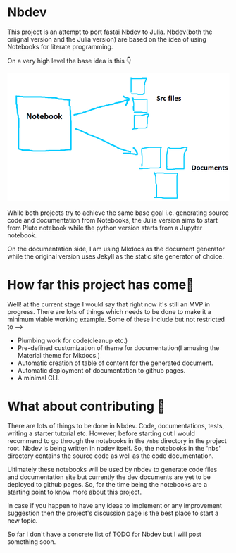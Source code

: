 # Nbdev
This project is an attempt to port fastai [Nbdev](https://github.com/fastai/nbdev) to Julia. Nbdev(both the oriignal version and the Julia version) are based on the idea of using Notebooks for literate programming. 

On a very high level the base idea is this 👇

![nbdev.png](/docs/docs/images/nbdev.png)

While both projects try to achieve the same base goal i.e. generating source code and documentation from Notebooks, the Julia version aims to start from Pluto notebook while the python version starts from a Jupyter notebook. 

On the documentation side, I am using Mkdocs as the document generator while the original version uses Jekyll as the static site generator of choice.

# How far this project has come📖
Well! at the current stage I would say that right now it's still an MVP in progress. There are lots of things which needs to be done to make it a minimum viable working example. Some of these include but not restricted to -->

* Plumbing work for code(cleanup etc.)
* Pre-defined customization of theme for documentation(I amusing the Material theme for Mkdocs.)
* Automatic creation of table of content for the generated document.
* Automatic deployment of documentation to github pages.
* A minimal CLI.

# What about contributing 🤝
There are lots of things to be done in Nbdev. Code, documentations, tests, writing a starter tutorial etc. However, before starting out I would recommend to go through the notebooks in the `/nbs` directory in the project root. Nbdev is being written in nbdev itself. So, the notebooks in the 'nbs' directory contains the source code as well as the code documentation.

Ultimately these notebooks will be used by nbdev to generate code files and documentation site but currently the dev documents are yet to be deployed to github pages. So, for the time being the notebooks are a starting point to know more about this project.

In case if you happen to have any ideas to implement or any improvement suggestion then the project's discussion page is the best place to start a new topic.

So far I don't have a concrete list of TODO for Nbdev but I will post something soon.


```python

```
